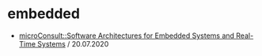# embedded

* [microConsult::Software Architectures for Embedded Systems and Real-Time Systems](swARC/microCons_swARC.md) / 20.07.2020
